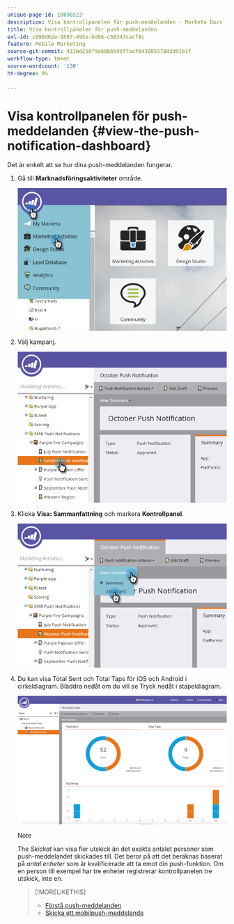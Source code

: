 ```yaml
---
unique-page-id: 10096523
description: Visa kontrollpanelen för push-meddelanden - Marketo Docs - produktdokumentation
title: Visa kontrollpanelen för push-meddelanden
exl-id: c898d02e-9587-495e-bd86-c50343cacf8c
feature: Mobile Marketing
source-git-commit: 431bd258f9a68bbb9df7acf043085578d3d91b1f
workflow-type: tm+mt
source-wordcount: '130'
ht-degree: 0%

---
```


# Visa kontrollpanelen för push-meddelanden {#view-the-push-notification-dashboard}

Det är enkelt att se hur dina push-meddelanden fungerar.

1. Gå till **Marknadsföringsaktiviteter** område.

   ![](assets/image2015-12-11-12-3a57-3a48.png)

1. Välj kampanj.

   ![](assets/image2015-12-11-13-3a1-3a56.png)

1. Klicka **Visa: Sammanfattning** och markera **Kontrollpanel**.

   ![](assets/image2015-12-11-13-3a4-3a23.png)

1. Du kan visa Total Sent och Total Taps för iOS och Android i cirkeldiagram. Bläddra nedåt om du vill se Tryck nedåt i stapeldiagram.

   ![](assets/image2015-12-15-15-3a23-3a47.png)

   >[!NOTE]
   >
   >The _Skickat_ kan visa fler utskick än det exakta antalet personer som push-meddelandet skickades till. Det beror på att det beräknas baserat på *antal enheter* som är kvalificerade att ta emot din push-funktion. Om en person till exempel har tre enheter registrerar kontrollpanelen tre utskick, inte en.

   >[!MORELIKETHIS]
   >
   >* [Förstå push-meddelanden](/help/marketo/product-docs/mobile-marketing/push-notifications/understanding-push-notifications.md)
   >* [Skicka ett mobilpush-meddelande](/help/marketo/product-docs/mobile-marketing/push-notifications/send-a-mobile-push-notification.md)
